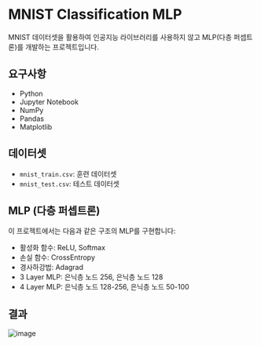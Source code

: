 # MNIST Classification MLP

MNIST 데이터셋을 활용하여 인공지능 라이브러리를 사용하지 않고 MLP(다층 퍼셉트론)를 개발하는 프로젝트입니다.

## 요구사항

- Python
- Jupyter Notebook
- NumPy
- Pandas
- Matplotlib

## 데이터셋

- `mnist_train.csv`: 훈련 데이터셋
- `mnist_test.csv`: 테스트 데이터셋

## MLP (다층 퍼셉트론)

이 프로젝트에서는 다음과 같은 구조의 MLP를 구현합니다:

- 활성화 함수: ReLU, Softmax
- 손실 함수: CrossEntropy
- 경사하강법: Adagrad
- 3 Layer MLP: 은닉층 노드 256, 은닉층 노드 128
- 4 Layer MLP: 은닉층 노드 128-256, 은닉층 노드 50-100

## 결과
![image](https://github.com/user-attachments/assets/8e303d1f-8070-4559-82ed-66050aee290a)
